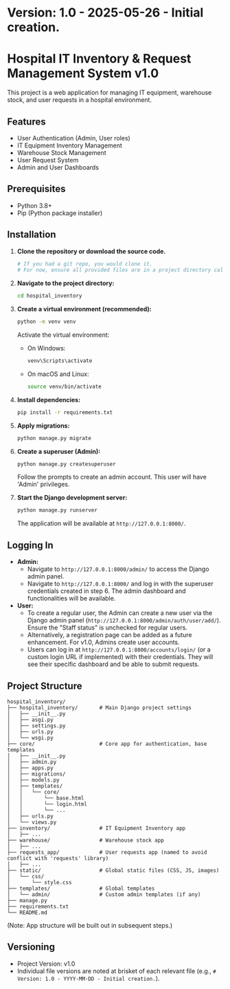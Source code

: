 # Version: 1.0 - 2025-05-26 - Initial creation.
# Hospital IT Inventory & Request Management System v1.0

This project is a web application for managing IT equipment, warehouse stock, and user requests in a hospital environment.

## Features

*   User Authentication (Admin, User roles)
*   IT Equipment Inventory Management
*   Warehouse Stock Management
*   User Request System
*   Admin and User Dashboards

## Prerequisites

*   Python 3.8+
*   Pip (Python package installer)

## Installation

1.  **Clone the repository or download the source code.**
    ```bash
    # If you had a git repo, you would clone it.
    # For now, ensure all provided files are in a project directory called 'hospital_inventory'.
    ```

2.  **Navigate to the project directory:**
    ```bash
    cd hospital_inventory
    ```

3.  **Create a virtual environment (recommended):**
    ```bash
    python -m venv venv
    ```
    Activate the virtual environment:
    *   On Windows:
        ```bash
        venv\Scripts\activate
        ```
    *   On macOS and Linux:
        ```bash
        source venv/bin/activate
        ```

4.  **Install dependencies:**
    ```bash
    pip install -r requirements.txt
    ```

5.  **Apply migrations:**
    ```bash
    python manage.py migrate
    ```

6.  **Create a superuser (Admin):**
    ```bash
    python manage.py createsuperuser
    ```
    Follow the prompts to create an admin account. This user will have 'Admin' privileges.

7.  **Start the Django development server:**
    ```bash
    python manage.py runserver
    ```
    The application will be available at `http://127.0.0.1:8000/`.

## Logging In

*   **Admin:**
    *   Navigate to `http://127.0.0.1:8000/admin/` to access the Django admin panel.
    *   Navigate to `http://127.0.0.1:8000/` and log in with the superuser credentials created in step 6. The admin dashboard and functionalities will be available.
*   **User:**
    *   To create a regular user, the Admin can create a new user via the Django admin panel (`http://127.0.0.1:8000/admin/auth/user/add/`). Ensure the "Staff status" is unchecked for regular users.
    *   Alternatively, a registration page can be added as a future enhancement. For v1.0, Admins create user accounts.
    *   Users can log in at `http://127.0.0.1:8000/accounts/login/` (or a custom login URL if implemented) with their credentials. They will see their specific dashboard and be able to submit requests.

## Project Structure

```
hospital_inventory/
├── hospital_inventory/       # Main Django project settings
│   ├── __init__.py
│   ├── asgi.py
│   ├── settings.py
│   ├── urls.py
│   └── wsgi.py
├── core/                     # Core app for authentication, base templates
│   ├── __init__.py
│   ├── admin.py
│   ├── apps.py
│   ├── migrations/
│   ├── models.py
│   ├── templates/
│   │   └── core/
│   │       └── base.html
│   │       └── login.html
│   │       └── ...
│   ├── urls.py
│   └── views.py
├── inventory/                # IT Equipment Inventory app
│   ├── ...
├── warehouse/                # Warehouse stock app
│   ├── ...
├── requests_app/             # User requests app (named to avoid conflict with 'requests' library)
│   ├── ...
├── static/                   # Global static files (CSS, JS, images)
│   └── css/
│       └── style.css
├── templates/                # Global templates
│   └── admin/                # Custom admin templates (if any)
├── manage.py
├── requirements.txt
└── README.md
```
(Note: App structure will be built out in subsequent steps.)

## Versioning

*   Project Version: v1.0
*   Individual file versions are noted at brisket of each relevant file (e.g., `# Version: 1.0 - YYYY-MM-DD - Initial creation.`).